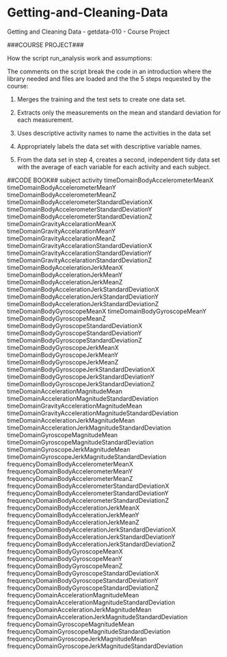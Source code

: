# Getting-and-Cleaning-Data
Getting and Cleaning Data - getdata-010 - Course Project

###COURSE PROJECT###

How the script run_analysis work and assumptions:

The comments on the script break the code in an introduction where the library needed and files are loaded and the the 5 steps requested by the course:

1. Merges the training and the test sets to create one data set.

2. Extracts only the measurements on the mean and standard deviation for each measurement. 

3. Uses descriptive activity names to name the activities in the data set

4. Appropriately labels the data set with descriptive variable names. 

5. From the data set in step 4, creates a second, independent tidy data set with the average of each variable for each activity and each subject.

##CODE BOOK##
subject
activity
timeDomainBodyAccelerometerMeanX
timeDomainBodyAccelerometerMeanY
timeDomainBodyAccelerometerMeanZ
timeDomainBodyAccelerometerStandardDeviationX
timeDomainBodyAccelerometerStandardDeviationY
timeDomainBodyAccelerometerStandardDeviationZ
timeDomainGravityAccelarationMeanX
timeDomainGravityAccelarationMeanY
timeDomainGravityAccelarationMeanZ
timeDomainGravityAccelarationStandardDeviationX
timeDomainGravityAccelarationStandardDeviationY
timeDomainGravityAccelarationStandardDeviationZ
timeDomainBodyAccelerationJerkMeanX
timeDomainBodyAccelerationJerkMeanY
timeDomainBodyAccelerationJerkMeanZ
timeDomainBodyAccelerationJerkStandardDeviationX
timeDomainBodyAccelerationJerkStandardDeviationY
timeDomainBodyAccelerationJerkStandardDeviationZ
timeDomainBodyGyroscopeMeanX
timeDomainBodyGyroscopeMeanY
timeDomainBodyGyroscopeMeanZ
timeDomainBodyGyroscopeStandardDeviationX
timeDomainBodyGyroscopeStandardDeviationY
timeDomainBodyGyroscopeStandardDeviationZ
timeDomainBodyGyroscopeJerkMeanX
timeDomainBodyGyroscopeJerkMeanY
timeDomainBodyGyroscopeJerkMeanZ
timeDomainBodyGyroscopeJerkStandardDeviationX
timeDomainBodyGyroscopeJerkStandardDeviationY
timeDomainBodyGyroscopeJerkStandardDeviationZ
timeDomainAccelerationMagnitudeMean
timeDomainAccelerationMagnitudeStandardDeviation
timeDomainGravityAccelerationMagnitudeMean
timeDomainGravityAccelerationMagnitudeStandardDeviation
timeDomainAccelerationJerkMagnitudeMean
timeDomainAccelerationJerkMagnitudeStandardDeviation
timeDomainGyroscopeMagnitudeMean
timeDomainGyroscopeMagnitudeStandardDeviation
timeDomainGyroscopeJerkMagnitudeMean
timeDomainGyroscopeJerkMagnitudeStandardDeviation
frequencyDomainBodyAccelerometerMeanX
frequencyDomainBodyAccelerometerMeanY
frequencyDomainBodyAccelerometerMeanZ
frequencyDomainBodyAccelerometerStandardDeviationX
frequencyDomainBodyAccelerometerStandardDeviationY
frequencyDomainBodyAccelerometerStandardDeviationZ
frequencyDomainBodyAccelerationJerkMeanX
frequencyDomainBodyAccelerationJerkMeanY
frequencyDomainBodyAccelerationJerkMeanZ
frequencyDomainBodyAccelerationJerkStandardDeviationX
frequencyDomainBodyAccelerationJerkStandardDeviationY
frequencyDomainBodyAccelerationJerkStandardDeviationZ
frequencyDomainBodyGyroscopeMeanX
frequencyDomainBodyGyroscopeMeanY
frequencyDomainBodyGyroscopeMeanZ
frequencyDomainBodyGyroscopeStandardDeviationX
frequencyDomainBodyGyroscopeStandardDeviationY
frequencyDomainBodyGyroscopeStandardDeviationZ
frequencyDomainAccelerationMagnitudeMean
frequencyDomainAccelerationMagnitudeStandardDeviation
frequencyDomainAccelerationJerkMagnitudeMean
frequencyDomainAccelerationJerkMagnitudeStandardDeviation
frequencyDomainGyroscopeMagnitudeMean
frequencyDomainGyroscopeMagnitudeStandardDeviation
frequencyDomainGyroscopeJerkMagnitudeMean
frequencyDomainGyroscopeJerkMagnitudeStandardDeviation
